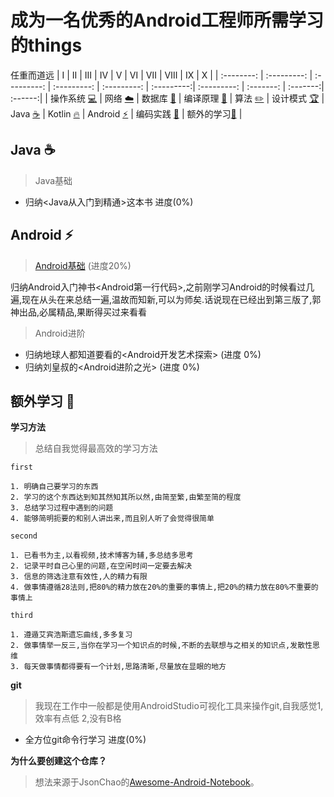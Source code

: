 # 成为一名优秀的Android工程师所需学习的things
任重而道远
| Ⅰ | Ⅱ | Ⅲ | Ⅳ | Ⅴ | Ⅵ | Ⅶ | Ⅷ | Ⅸ | Ⅹ |
| :--------: | :---------: | :---------: | :---------: | :---------: | :---------:| :---------: | :-------: | :-------:| :------:|
| 操作系统 [:computer:](#操作系统-computer) | 网络 [:cloud:](#网络-cloud) | 数据库 [:floppy_disk:](#数据库-floppy_disk) | 编译原理 [:hammer:](#编译原理-hammer) | 算法 [:pencil2:](#算法-pencil2) | 设计模式 [:trophy:](#设计模式-trophy) | Java [:coffee:](#java-coffee) | Kotlin [:fire:](#kotlin-fire) | Android [:zap:](#android-zap) | 编码实践 [:speak_no_evil:](#编码实践-speak_no_evil) | 额外的学习[:muscle:](#额外的学习-muscle) |

## Java :coffee:
> Java基础
* 归纳<Java从入门到精通>这本书 进度(0%)

## Android :zap:
> [Android基础](https://github.com/sweetying520/Erdai-Android-Notebook/blob/master/notes/%E7%AC%AC%E4%B8%80%E8%A1%8C%E4%BB%A3%E7%A0%81%E6%80%BB%E7%BB%93.md) (进度20%)

归纳Android入门神书<Android第一行代码>,之前刚学习Android的时候看过几遍,现在从头在来总结一遍,温故而知新,可以为师矣.话说现在已经出到第三版了,郭神出品,必属精品,果断得买过来看看

> Android进阶
* 归纳地球人都知道要看的<Android开发艺术探索> (进度 0%)
* 归纳刘皇叔的<Android进阶之光> (进度 0%)


## 额外学习 :muscle:

**学习方法**
> 总结自我觉得最高效的学习方法

    first

    1. 明确自己要学习的东西
    2. 学习的这个东西达到知其然知其所以然,由简至繁,由繁至简的程度 
    3. 总结学习过程中遇到的问题 
    4. 能够简明扼要的和别人讲出来,而且别人听了会觉得很简单

    second

    1. 已看书为主,以看视频,技术博客为辅,多总结多思考
    2. 记录平时自己心里的问题,在空闲时间一定要去解决
    3. 信息的筛选注意有效性,人的精力有限
    4. 做事情遵循28法则,把80%的精力放在20%的重要的事情上,把20%的精力放在80%不重要的事情上

    third

    1. 遵遁艾宾浩斯遗忘曲线,多多复习
    2. 做事情举一反三,当你在学习一个知识点的时候,不断的去联想与之相关的知识点,发散性思维
    3. 每天做事情都得要有一个计划,思路清晰,尽量放在显眼的地方

**git**

> 我现在工作中一般都是使用AndroidStudio可视化工具来操作git,自我感觉1,效率有点低 2,没有B格
* 全方位git命令行学习 进度(0%)

**为什么要创建这个仓库？**

> 想法来源于JsonChao的[Awesome-Android-Notebook](https://github.com/sweetying520/Awesome-Android-Notebook)。
